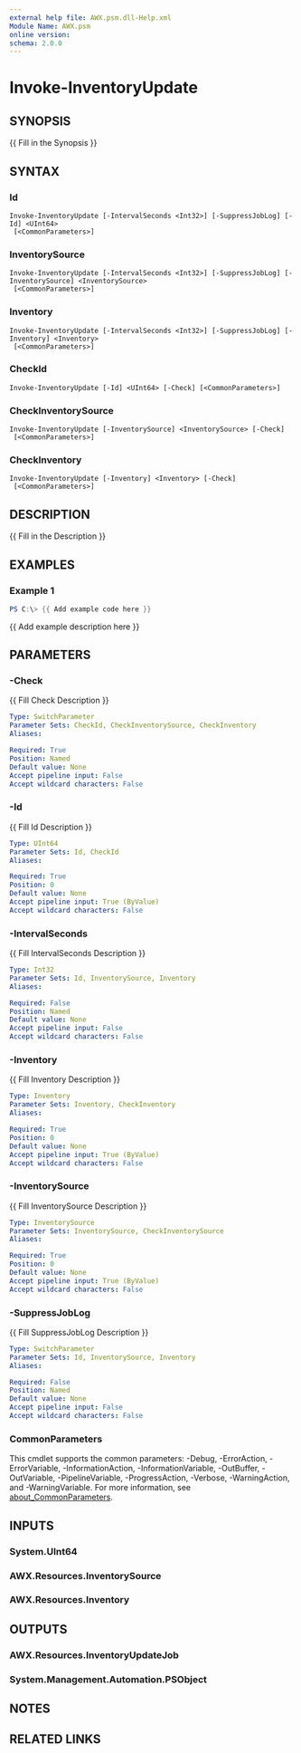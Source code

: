 ```yaml
---
external help file: AWX.psm.dll-Help.xml
Module Name: AWX.psm
online version:
schema: 2.0.0
---
```


# Invoke-InventoryUpdate

## SYNOPSIS
{{ Fill in the Synopsis }}

## SYNTAX

### Id
```
Invoke-InventoryUpdate [-IntervalSeconds <Int32>] [-SuppressJobLog] [-Id] <UInt64>
 [<CommonParameters>]
```

### InventorySource
```
Invoke-InventoryUpdate [-IntervalSeconds <Int32>] [-SuppressJobLog] [-InventorySource] <InventorySource>
 [<CommonParameters>]
```

### Inventory
```
Invoke-InventoryUpdate [-IntervalSeconds <Int32>] [-SuppressJobLog] [-Inventory] <Inventory>
 [<CommonParameters>]
```

### CheckId
```
Invoke-InventoryUpdate [-Id] <UInt64> [-Check] [<CommonParameters>]
```

### CheckInventorySource
```
Invoke-InventoryUpdate [-InventorySource] <InventorySource> [-Check]
 [<CommonParameters>]
```

### CheckInventory
```
Invoke-InventoryUpdate [-Inventory] <Inventory> [-Check]
 [<CommonParameters>]
```

## DESCRIPTION
{{ Fill in the Description }}

## EXAMPLES

### Example 1
```powershell
PS C:\> {{ Add example code here }}
```

{{ Add example description here }}

## PARAMETERS

### -Check
{{ Fill Check Description }}

```yaml
Type: SwitchParameter
Parameter Sets: CheckId, CheckInventorySource, CheckInventory
Aliases:

Required: True
Position: Named
Default value: None
Accept pipeline input: False
Accept wildcard characters: False
```

### -Id
{{ Fill Id Description }}

```yaml
Type: UInt64
Parameter Sets: Id, CheckId
Aliases:

Required: True
Position: 0
Default value: None
Accept pipeline input: True (ByValue)
Accept wildcard characters: False
```

### -IntervalSeconds
{{ Fill IntervalSeconds Description }}

```yaml
Type: Int32
Parameter Sets: Id, InventorySource, Inventory
Aliases:

Required: False
Position: Named
Default value: None
Accept pipeline input: False
Accept wildcard characters: False
```

### -Inventory
{{ Fill Inventory Description }}

```yaml
Type: Inventory
Parameter Sets: Inventory, CheckInventory
Aliases:

Required: True
Position: 0
Default value: None
Accept pipeline input: True (ByValue)
Accept wildcard characters: False
```

### -InventorySource
{{ Fill InventorySource Description }}

```yaml
Type: InventorySource
Parameter Sets: InventorySource, CheckInventorySource
Aliases:

Required: True
Position: 0
Default value: None
Accept pipeline input: True (ByValue)
Accept wildcard characters: False
```

### -SuppressJobLog
{{ Fill SuppressJobLog Description }}

```yaml
Type: SwitchParameter
Parameter Sets: Id, InventorySource, Inventory
Aliases:

Required: False
Position: Named
Default value: None
Accept pipeline input: False
Accept wildcard characters: False
```

### CommonParameters
This cmdlet supports the common parameters: -Debug, -ErrorAction, -ErrorVariable, -InformationAction, -InformationVariable, -OutBuffer, -OutVariable, -PipelineVariable, -ProgressAction, -Verbose, -WarningAction, and -WarningVariable. For more information, see [about_CommonParameters](http://go.microsoft.com/fwlink/?LinkID=113216).

## INPUTS

### System.UInt64
### AWX.Resources.InventorySource
### AWX.Resources.Inventory
## OUTPUTS

### AWX.Resources.InventoryUpdateJob
### System.Management.Automation.PSObject
## NOTES

## RELATED LINKS
